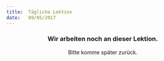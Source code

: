 ```yaml
---
title:  Tägliche Lektion
date:   09/05/2017
---
```


### <center>Wir arbeiten noch an dieser Lektion.</center>
<center>Bitte komme später zurück.</center>